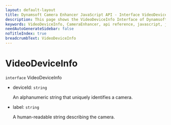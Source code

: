 ```yaml
---
layout: default-layout
title: Dynamsoft Camera Enhancer JavaScript API - Interface VideoDeviceInfo
description: This page shows the VideoDeviceInfo Interface of Dynamsoft Camera Enhancer JavaScript SDK.
keywords: VideoDeviceInfo, CameraEnhancer, api reference, javascript, js
needAutoGenerateSidebar: false
noTitleIndex: true
breadcrumbText: VideoDeviceInfo
---
```


# VideoDeviceInfo

`interface` VideoDeviceInfo

* deviceId: `string`

  An alphanumeric string that uniquely identifies a camera.

* label: `string`

  A human-readable string describing the camera.
